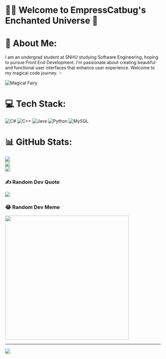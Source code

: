 # 🧚‍♀️ Welcome to EmpressCatbug's Enchanted Universe 🦋

# 💫 About Me:
I am an undergrad student at SNHU studying Software Engineering, hoping to pursue Front End Development. 
I'm passionate about creating beautiful and functional user interfaces that enhance user experience. 
Welcome to my magical code journey. ✨

![Magical Fairy](https://gifdb.com/images/high/light-purple-glowing-fairy-aszlwhqm5rwphizd.gif)

# 💻 Tech Stack:
![C#](https://img.shields.io/badge/c%23-%23239120.svg?style=plastic&logo=csharp&logoColor=white) 
![C++](https://img.shields.io/badge/c++-%2300599C.svg?style=plastic&logo=c%2B%2B&logoColor=white) 
![Java](https://img.shields.io/badge/java-%23ED8B00.svg?style=plastic&logo=openjdk&logoColor=white) 
![Python](https://img.shields.io/badge/python-3670A0?style=plastic&logo=python&logoColor=ffdd54) 
![MySQL](https://img.shields.io/badge/mysql-%2300000f.svg?style=plastic&logo=mysql&logoColor=white)

# 📊 GitHub Stats:
![](https://github-readme-stats-sigma-five.vercel.app/api?username=EmpressCatbug&theme=midnight-purple&hide_border=false&include_all_commits=true&count_private=true)<br/>
![](https://github-readme-streak-stats.herokuapp.com/?user=EmpressCatbug&theme=midnight-purple&hide_border=false)<br/>
![](https://github-readme-stats.vercel.app/api/top-langs/?username=EmpressCatbug&theme=midnight-purple&hide_border=false&include_all_commits=true&count_private=true&layout=compact)

### ✍️ Random Dev Quote
![](https://quotes-github-readme.vercel.app/api?type=horizontal&theme=tokyonight)

### 😂 Random Dev Meme
<img src='https://randommeme-five.vercel.app/' style="height: 400px;"/>

---
[![](https://visitcount.itsvg.in/api?id=EmpressCatbug&icon=0&color=6)](https://visitcount.itsvg.in)

<!-- Proudly created with GPRM ( https://gprm.itsvg.in ) -->
